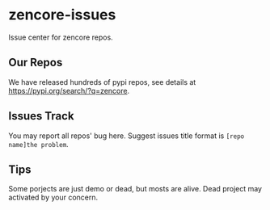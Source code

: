 # zencore-issues

Issue center for zencore repos.

## Our Repos

We have released hundreds of pypi repos, see details at  https://pypi.org/search/?q=zencore.

## Issues Track

You may report all repos' bug here. Suggest issues title format is `[repo name]the problem`.

## Tips

Some porjects are just demo or dead, but mosts are alive. Dead project may activated by your concern.
